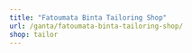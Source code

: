 ```yaml
---
title: "Fatoumata Binta Tailoring Shop"
url: /ganta/fatoumata-binta-tailoring-shop/
shop: tailor
---
```

